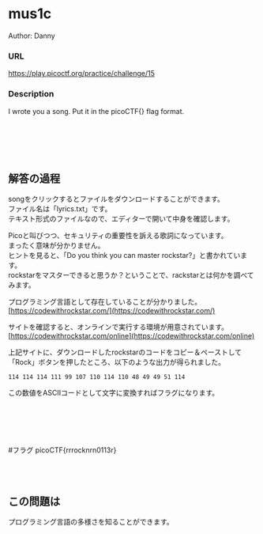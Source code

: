 # mus1c
Author: Danny  

### URL
https://play.picoctf.org/practice/challenge/15  

### Description
I wrote you a song. Put it in the picoCTF{} flag format.  

<br>
<br>
<br>
<br>

## 解答の過程
songをクリックするとファイルをダウンロードすることができます。  
ファイル名は「lyrics.txt」です。  
テキスト形式のファイルなので、エディターで開いて中身を確認します。  

Picoと叫びつつ、セキュリティの重要性を訴える歌詞になっています。  
まったく意味が分かりません。  
ヒントを見ると、「Do you think you can master rockstar?」と書かれています。  
rockstarをマスターできると思うか？ということで、rackstarとは何かを調べてみます。  

プログラミング言語として存在していることが分かりました。  
[https://codewithrockstar.com/](https://codewithrockstar.com/)  

サイトを確認すると、オンラインで実行する環境が用意されています。  
[https://codewithrockstar.com/online](https://codewithrockstar.com/online)  

上記サイトに、ダウンロードしたrockstarのコードをコピー＆ペーストして「Rock」ボタンを押したところ、以下のような出力が得られました。  

```
114 114 114 111 99 107 110 114 110 48 49 49 51 114
```

この数値をASCIIコードとして文字に変換すればフラグになります。  

<br>
<br>
<br>
<br>

#フラグ
picoCTF{rrrocknrn0113r}  

<br>
<br>

## この問題は
プログラミング言語の多様さを知ることができます。  

